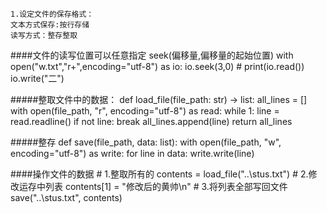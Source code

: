 
    1.设定文件的保存格式：
    文本方式保存:按行存储
    读写方式：整存整取

####文件的读写位置可以任意指定 seek(偏移量,偏移量的起始位置)
    with open("w.txt","r+",encoding="utf-8") as io:
        io.seek(3,0)
        # print(io.read())
        io.write("二")

#####整取文件中的数据：
    def load_file(file_path: str) -> list:
        all_lines = []
        with open(file_path, "r", encoding="utf-8") as read:
            while 1:
                line = read.readline()
                if not line:
                    break
                all_lines.append(line)
        return all_lines


#####整存
    def save(file_path, data: list):
        with open(file_path, "w", encoding="utf-8") as write:
            for line in data:
                write.write(line)


####操作文件的数据
    # 1.整取所有的
    contents = load_file("..\\stus.txt")
    # 2.修改运存中列表
    contents[1] = "修改后的黄帅\n"
    # 3.将列表全部写回文件
    save("..\\stus.txt", contents)